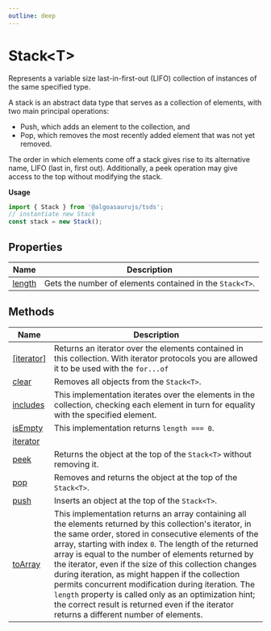 ```yaml
---
outline: deep
---
```


# ****Stack&lt;T&gt;****

Represents a variable size last-in-first-out (LIFO) collection of instances of the same specified type.

A stack is an abstract data type that serves as a collection of elements, with two main principal operations:
- Push, which adds an element to the collection, and
- Pop, which removes the most recently added element that was not yet removed.

The order in which elements come off a stack gives rise to its alternative name, LIFO (last in, first out). Additionally, a peek operation may give access to the top without modifying the stack.

**Usage**

```typescript
import { Stack } from '@algoasaurujs/tsds';
// instantiate new Stack
const stack = new Stack();
```

## **Properties**

| Name                                               | Description                                              |
| -------------------------------------------------- | -------------------------------------------------------- |
| [length](/data-structures/Stack/properties/length) | Gets the number of elements contained in the `Stack<T>`. |

## **Methods**

| Name                                                    | Description                                                                                                                                                                                                                                                                                                                                                                                                                                                                                                                                                                                                 |
| ------------------------------------------------------- | ----------------------------------------------------------------------------------------------------------------------------------------------------------------------------------------------------------------------------------------------------------------------------------------------------------------------------------------------------------------------------------------------------------------------------------------------------------------------------------------------------------------------------------------------------------------------------------------------------------- |
| [[iterator]](/data-structures/Stack/methods/[iterator]) | Returns an iterator over the elements contained in this collection. With iterator protocols you are allowed it to be used with the `for...of`                                                                                                                                                                                                                                                                                                                                                                                                                                                               |
| [clear](/data-structures/Stack/methods/clear)           | Removes all objects from the `Stack<T>`.                                                                                                                                                                                                                                                                                                                                                                                                                                                                                                                                                                    |
| [includes](/data-structures/Stack/methods/includes)     | This implementation iterates over the elements in the collection, checking each element in turn for equality with the specified element.                                                                                                                                                                                                                                                                                                                                                                                                                                                                    |
| [isEmpty](/data-structures/Stack/methods/isEmpty)       | This implementation returns `length === 0`.                                                                                                                                                                                                                                                                                                                                                                                                                                                                                                                                                                 |
| [iterator](/data-structures/Stack/methods/iterator)     |                                                                                                                                                                                                                                                                                                                                                                                                                                                                                                                                                                                                             |
| [peek](/data-structures/Stack/methods/peek)             | Returns the object at the top of the `Stack<T>` without removing it.                                                                                                                                                                                                                                                                                                                                                                                                                                                                                                                                        |
| [pop](/data-structures/Stack/methods/pop)               | Removes and returns the object at the top of the `Stack<T>`.                                                                                                                                                                                                                                                                                                                                                                                                                                                                                                                                                |
| [push](/data-structures/Stack/methods/push)             | Inserts an object at the top of the `Stack<T>`.                                                                                                                                                                                                                                                                                                                                                                                                                                                                                                                                                             |
| [toArray](/data-structures/Stack/methods/toArray)       | This implementation returns an array containing all the elements returned by this collection's iterator, in the same order, stored in consecutive elements of the array, starting with index `0`. The length of the returned array is equal to the number of elements returned by the iterator, even if the size of this collection changes during iteration, as might happen if the collection permits concurrent modification during iteration. The `length` property is called only as an optimization hint; the correct result is returned even if the iterator returns a different number of elements. |

